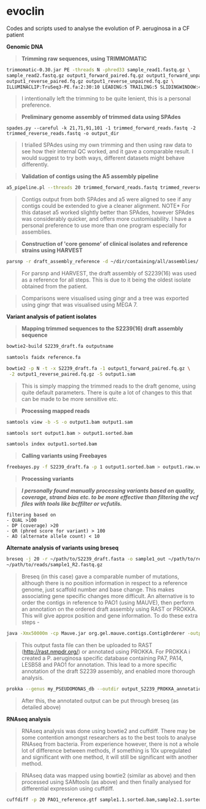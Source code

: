 # evoclin
Codes and scripts used to analyse the evolution of P. aeruginosa in a CF patient

**Genomic DNA**

>**Trimming raw sequences, using TRIMMOMATIC**

```bash
trimmomatic-0.30.jar PE -threads N -phred33 sample_read1.fastq.gz \
sample_read2.fastq.gz output1_forward_paired.fq.gz output1_forward_unpaired.fq.gz \
output1_reverse_paired.fq.gz output1_reverse_unpaired.fq.gz \
ILLUMINACLIP:TruSeq3-PE.fa:2:30:10 LEADING:5 TRAILING:5 SLIDINGWINDOW:4:20 MINLEN:20

```

>I intentionally left the trimming to be quite lenient, this is a personal preference.


>**Preliminary genome assembly of trimmed data using SPAdes**

```
spades.py --careful -k 21,71,91,101 -1 trimmed_forward_reads.fastq -2 trimmed_reverse_reads.fastq -o output_dir

```

>I trialled SPAdes using my own trimming and then using raw data to see how their internal QC worked, and it gave a comparable result. I would suggest to try both ways, different datasets might behave differently.

>**Validation of contigs using the A5 assembly pipeline**

```bash
a5_pipeline.pl --threads 20 trimmed_forward_reads.fastq trimmed_reverse_reads.fastq output_contigs

```

>Contigs output from both SPAdes and a5 were aligned to see if any contigs could be extended to give a cleaner alignment. NOTE* For this dataset a5 worked slightly better than SPAdes, however SPAdes was considerably quicker, and offers more customisability. I have a personal preference to use more than one program especially for assemblies.

>**Construction of 'core genome' of clinical isolates and reference strains using HARVEST**

```bash
parsnp -r draft_assembly_reference -d ~/dir/containing/all/assemblies/ -p 20 -o parsnp_output

```

>For parsnp and HARVEST, the draft assembly of S2239(16) was used as a reference for all steps. This is due to it being the oldest isolate obtained from the patient.

>Comparisons were visualised using gingr and a tree was exported using gingr that was visualised using MEGA 7.

**Variant analysis of patient isolates**

>**Mapping trimmed sequences to the S2239(16) draft assembly sequence**

```bash
bowtie2-build S2239_draft.fa outputname

samtools faidx reference.fa

bowtie2 -p N -t -x S2239_draft.fa -1 output1_forward_paired.fq.gz \
 -2 output1_reverse_paired.fq.gz -S output1.sam
``` 

>This is simply mapping the trimmed reads to the draft genome, using quite default parameters. There is quite a lot of changes to this that can be made to be more sensitive etc.

>**Processing mapped reads**

```bash
samtools view -b -S -o output1.bam output1.sam

samtools sort output1.bam > output1.sorted.bam

samtools index output1.sorted.bam

```
>**Calling variants using Freebayes**

```bash
freebayes.py -f S2239_draft.fa -p 1 output1.sorted.bam > output1.raw.vcf

```

>**Processing variants**

>***I personally found manually processing variants based on quality, coverage, strand bias etc. to be more effective than filtering the vcf files with tools like bcffilter or vcfutils.***

```
filtering based on
- QUAL >100
- DP (coverage) >20
- QR (phred score for variant) > 100
- AO (alternate allele count) < 10

```

**Alternate analysis of variants using breseq**

```bash
breseq -j 20 -r ~/path/to/S2239_draft.fasta -o sample1_out ~/path/to/reads/sample1_R1.fastq.gz \
~/path/to/reads/sample1_R2.fastq.gz

```

>Breseq (in this case) gave a comparable number of mutations, although there is no position information in respect to a reference genome, just scaffold number and base change. This makes associating gene specific changes more difficult. An alternative is to order the contigs in reference to PAO1 (using MAUVE), then perform an annotation on the ordered draft assembly using RAST or PROKKA. This will give approx position and gene information. To do these extra steps -

```bash
java -Xmx50000m -cp Mauve.jar org.gel.mauve.contigs.ContigOrderer -output ordered_S2239 -ref PAO1.gbk -draft S2239_draft.fasta

```

>This output fasta file can then be uploaded to RAST (http://rast.nmpdr.org/) or annotated using PROKKA. For PROKKA i created a P. aeruginosa specific database containing PA7, PA14, LESB58 and PAO1 for annotation. This lead to a more specific annotation of the draft S2239 assembly, and enabled more thorough analysis.

```bash
prokka --genus my_PSEUDOMONAS_db --outdir output_S2239_PROKKA_annotation --evalue 0.001

```

>After this, the annotated output can be put through breseq (as detailed above)

**RNAseq analysis**

>RNAseq analysis was done using bowtie2 and cuffdiff. There may be some contention amongst researchers as to the best tools to analyse RNAseq from bacteria. From experience however, there is not a whole lot of difference between methods, if something is 10x upregulated and significant with one method, it will still be significant with another method.

>RNAseq data was mapped using bowtie2 (similar as above) and then processed using SAMtools (as above) and then finally analysed for differential expression using cuffdiff.

```bash
cuffdiff -p 20 PAO1_reference.gtf sample1.1.sorted.bam,sample2.1.sorted.bam,sample3.1.sorted.bam \ sample1.2.sorted.bam,sample2.2.sorted.bam,sample3.2.sorted.bam -o outputRNA

```




